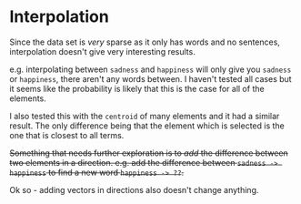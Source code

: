 # Interpolation

Since the data set is *very* sparse as it only has words and no sentences, interpolation doesn't give very interesting results.

e.g. interpolating between `sadness` and `happiness` will only give you `sadness` or `happiness`, there aren't any words between.
I haven't tested all cases but it seems like the probability is likely that this is the case for all of the elements.

I also tested this with the `centroid` of many elements and it had a similar result. The only difference being that the element which is selected is the one that is closest to all terms.

~~Something that needs further exploration is to *add* the difference between two elements in a direction. e.g. add the difference between `sadness -> happiness` to find a new word `happiness -> ??`.~~

Ok so - adding vectors in directions also doesn't change anything.
